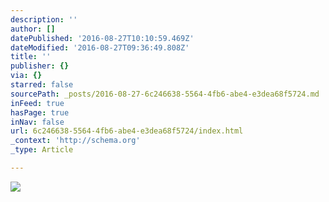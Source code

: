 ```yaml
---
description: ''
author: []
datePublished: '2016-08-27T10:10:59.469Z'
dateModified: '2016-08-27T09:36:49.808Z'
title: ''
publisher: {}
via: {}
starred: false
sourcePath: _posts/2016-08-27-6c246638-5564-4fb6-abe4-e3dea68f5724.md
inFeed: true
hasPage: true
inNav: false
url: 6c246638-5564-4fb6-abe4-e3dea68f5724/index.html
_context: 'http://schema.org'
_type: Article

---
```

![](https://the-grid-user-content.s3-us-west-2.amazonaws.com/e79fd138-6aa8-4096-8abf-a4c910810ec5.jpg)